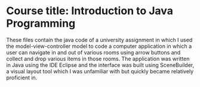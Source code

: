 # Course title: Introduction to Java Programming

These files contain the java code of a university assignment in which I used the model-view-controller model to code a computer application in which a user can navigate in and out of various rooms using arrow buttons and collect and drop various items in those rooms. The application was written in Java using the IDE Eclipse and the interface was built using SceneBuilder, a visual layout tool which I was unfamiliar with but quickly became relatively proficient in. 
